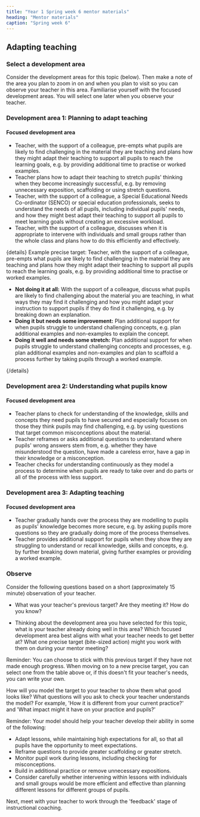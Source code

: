 ```yaml
---
title: "Year 1 Spring week 6 mentor materials"
heading: "Mentor materials"
caption: "Spring week 6"
---
```


## Adapting teaching

### Select a development area

Consider the development areas for this topic (below). Then make a note of the area you plan to zoom in on and when you plan to visit so you can observe your teacher in this area. Familiarise yourself with the focused development areas. You will select one later when you observe your teacher.

### Development area 1: Planning to adapt teaching

#### Focused development area

- Teacher, with the support of a colleague, pre-empts what pupils are likely to find challenging in the material they are teaching and plans how they might adapt their teaching to support all pupils to reach the learning goals, e.g. by providing additional time to practise or worked examples.
- Teacher plans how to adapt their teaching to stretch pupils' thinking when they become increasingly successful, e.g. by removing unnecessary exposition, scaffolding or using stretch questions.
- Teacher, with the support of a colleague, a Special Educational Needs Co-ordinator (SENCO) or special education professionals, seeks to understand the needs of all pupils, including individual pupils' needs, and how they might best adapt their teaching to support all pupils to meet learning goals without creating an excessive workload.
- Teacher, with the support of a colleague, discusses when it is appropriate to intervene with individuals and small groups rather than the whole class and plans how to do this efficiently and effectively.

{details}
Example precise target: Teacher, with the support of a colleague, pre-empts what pupils are likely to find challenging in the material they are teaching and plans how they might adapt their teaching to support all pupils to reach the learning goals, e.g. by providing additional time to practise or worked examples.

- **Not doing it at all:** With the support of a colleague, discuss what pupils are likely to find challenging about the material you are teaching, in what ways they may find it challenging and how you might adapt your instruction to support pupils if they do find it challenging, e.g. by breaking down an explanation.
- **Doing it but needs some improvement:** Plan additional support for when pupils struggle to understand challenging concepts, e.g. plan additional examples and non-examples to explain the concept.
- **Doing it well and needs some stretch:** Plan additional support for when pupils struggle to understand challenging concepts and processes, e.g. plan additional examples and non-examples and plan to scaffold a process further by taking pupils through a worked example.

{/details}

### Development area 2: Understanding what pupils know

#### Focused development area

- Teacher plans to check for understanding of the knowledge, skills and concepts they need pupils to have secured and especially focuses on those they think pupils may find challenging, e.g. by using questions that target common misconceptions about the material.
- Teacher reframes or asks additional questions to understand where pupils' wrong answers stem from, e.g. whether they have misunderstood the question, have made a careless error, have a gap in their knowledge or a misconception.
- Teacher checks for understanding continuously as they model a process to determine when pupils are ready to take over and do parts or all of the process with less support.

### Development area 3: Adapting teaching

#### Focused development area

- Teacher gradually hands over the process they are modelling to pupils as pupils' knowledge becomes more secure, e.g. by asking pupils more questions so they are gradually doing more of the process themselves.
- Teacher provides additional support for pupils when they show they are struggling to understand or recall knowledge, skills and concepts, e.g. by further breaking down material, giving further examples or providing a worked example.

### Observe

Consider the following questions based on a short (approximately 15 minute) observation of your teacher.

- What was your teacher's previous target? Are they meeting it? How do you know?

- Thinking about the development area you have selected for this topic, what is your teacher already doing well in this area? Which focused development area best aligns with what your teacher needs to get better at? What one precise target (bite-sized action) might you work with them on during your mentor meeting?

Reminder: You can choose to stick with this previous target if they have not made enough progress. When moving on to a new precise target, you can select one from the table above or, if this doesn't fit your teacher's needs, you can write your own.

How will you model the target to your teacher to show them what good looks like? What questions will you ask to check your teacher understands the model? For example, 'How it is different from your current practice?' and 'What impact might it have on your practice and pupils?'

Reminder: Your model should help your teacher develop their ability in some of the following:

- Adapt lessons, while maintaining high expectations for all, so that all pupils have the opportunity to meet expectations.
- Reframe questions to provide greater scaffolding or greater stretch.
- Monitor pupil work during lessons, including checking for misconceptions.
- Build in additional practice or remove unnecessary expositions.
- Consider carefully whether intervening within lessons with individuals and small groups would be more efficient and effective than planning different lessons for different groups of pupils.

Next, meet with your teacher to work through the 'feedback' stage of instructional coaching.
